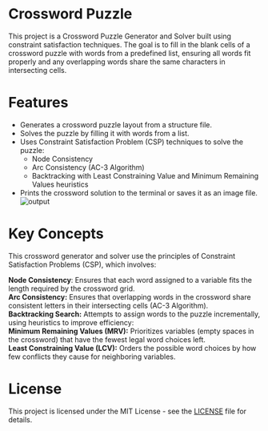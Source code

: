 # Crossword Puzzle
This project is a Crossword Puzzle Generator and Solver built using constraint satisfaction techniques. The goal is to fill in the blank cells of a crossword puzzle with words from a predefined list, ensuring all words fit properly and any overlapping words share the same characters in intersecting cells.
# Features
- Generates a crossword puzzle layout from a structure file.  
- Solves the puzzle by filling it with words from a list.  
- Uses Constraint Satisfaction Problem (CSP) techniques to solve the puzzle:  
    - Node Consistency  
    - Arc Consistency (AC-3 Algorithm)  
    - Backtracking with Least Constraining Value and Minimum Remaining Values heuristics  
- Prints the crossword solution to the terminal or saves it as an image file.  
![output](https://github.com/user-attachments/assets/0f0f5da9-96a4-429e-b65d-0689694ed9b9)

# Key Concepts
This crossword generator and solver use the principles of Constraint Satisfaction Problems (CSP), which involves:  

**Node Consistency**: Ensures that each word assigned to a variable fits the length required by the crossword grid.  
**Arc Consistency:** Ensures that overlapping words in the crossword share consistent letters in their intersecting cells (AC-3 Algorithm).  
**Backtracking Search:** Attempts to assign words to the puzzle incrementally, using heuristics to improve efficiency:  
**Minimum Remaining Values (MRV):** Prioritizes variables (empty spaces in the crossword) that have the fewest legal word choices left.  
**Least Constraining Value (LCV):** Orders the possible word choices by how few conflicts they cause for neighboring variables.  

# License
This project is licensed under the MIT License - see the [LICENSE](LICENSE) file for details.
